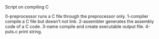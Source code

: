 Script on compiling C


0-preprocessor runs a C file through the preprocessor only.
1-compiler compile a C file but doesn't not link.
2-assembler generates  the assembly code of a C code.
3-name compile and create executable output file.
4-puts.c print string.

